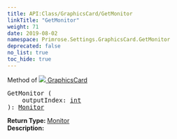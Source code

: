 ```yaml
---
title: API:Class/GraphicsCard/GetMonitor
linkTitle: "GetMonitor"
weight: 71
date: 2019-08-02
namespace: Primrose.Settings.GraphicsCard.GetMonitor
deprecated: false
no_list: true
toc_hide: true
---
```

Method of <a href="/docs/api-reference/Class/GraphicsCard"><img src="/icons/silk/default.png"/>&nbsp;GraphicsCard</a>
<pre class="method-declaration">
GetMonitor (
    outputIndex: <a class="type" href="/docs/api-reference/System/Primitives#int32">int</a>
): <a class="type" href="/docs/api-reference/Class/Monitor">Monitor</a></pre>
<b>Return Type: </b>
<a class="type" href="/docs/api-reference/Class/Monitor">Monitor</a>
<br/>
<b>Description: </b>
